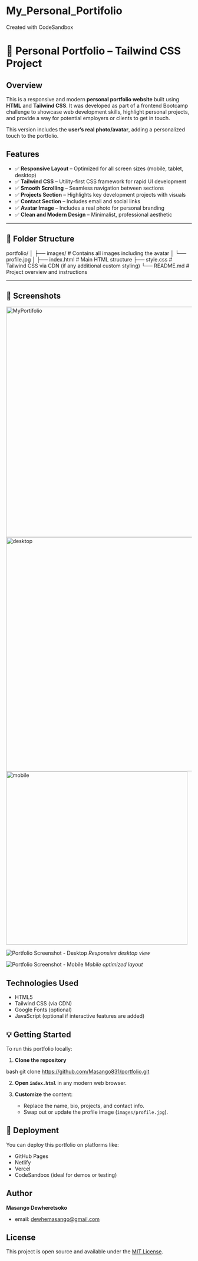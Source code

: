 # My_Personal_Portifolio
Created with CodeSandbox

# 🚀 Personal Portfolio – Tailwind CSS Project

##  Overview

This is a responsive and modern **personal portfolio website** built using **HTML** and **Tailwind CSS**. It was developed as part of a frontend Bootcamp challenge to showcase web development skills, highlight personal projects, and provide a way for potential employers or clients to get in touch.

This version includes the **user’s real photo/avatar**, adding a personalized touch to the portfolio.

##  Features

* ✅ **Responsive Layout** – Optimized for all screen sizes (mobile, tablet, desktop)
* ✅ **Tailwind CSS** – Utility-first CSS framework for rapid UI development
* ✅ **Smooth Scrolling** – Seamless navigation between sections
* ✅ **Projects Section** – Highlights key development projects with visuals
* ✅ **Contact Section** – Includes email and social links
* ✅ **Avatar Image** – Includes a real photo for personal branding
* ✅ **Clean and Modern Design** – Minimalist, professional aesthetic

---

## 📂 Folder Structure

portfolio/
│
├── images/                 # Contains all images including the avatar
│   └── profile.jpg
│
├── index.html              # Main HTML structure
├── style.css               # Tailwind CSS via CDN (if any additional custom styling)
└── README.md               # Project overview and instructions


---

## 📸 Screenshots

<img width="1362" height="626" alt="MyPortifolio" src="https://github.com/user-attachments/assets/4aaff4b6-acd8-41b5-87cf-c7774e85c4ae" />

<img width="1350" height="636" alt="desktop" src="https://github.com/user-attachments/assets/d4818d11-efcb-4504-8898-d8434845317a" />

<img width="492" height="471" alt="mobile" src="https://github.com/user-attachments/assets/bfe0c82e-ef6e-43dd-98fc-94e331c821e3" />


![Portfolio Screenshot - Desktop](images/screenshot-desktop.png)
*Responsive desktop view*


![Portfolio Screenshot - Mobile](images/screenshot-mobile.png)
*Mobile optimized layout*


## Technologies Used

* HTML5
* Tailwind CSS (via CDN)
* Google Fonts (optional)
* JavaScript (optional if interactive features are added)


## 💡 Getting Started

To run this portfolio locally:

1. **Clone the repository**

bash
git clone https://github.com/Masango831/portfolio.git


2. **Open `index.html`** in any modern web browser.

3. **Customize** the content:

   * Replace the name, bio, projects, and contact info.
   * Swap out or update the profile image (`images/profile.jpg`).


## 🚀 Deployment

You can deploy this portfolio on platforms like:

* GitHub Pages
* Netlify
* Vercel
* CodeSandbox (ideal for demos or testing)


##  Author

**Masango Dewheretsoko**

* email: [dewhemasango@gmail.com](mailto:dewhemasango@gmail.com)
  



##  License

This project is open source and available under the [MIT License](LICENSE).





